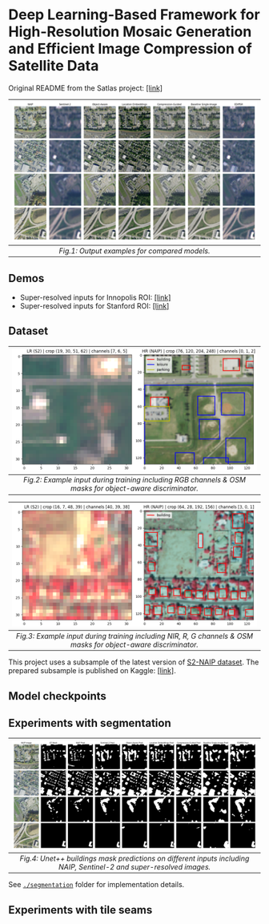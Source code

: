 # Deep Learning-Based Framework for High-Resolution Mosaic Generation and Efficient Image Compression of Satellite Data
Original README from the Satlas project: [[link]](satlas_README.md)

| ![Super-resolved examples](segmentation/plots/inputs.png) |
|:---------------------------------------------------------:| 
|       *Fig.1: Output examples for compared models.*       |

## Demos
- Super-resolved inputs for Innopolis ROI: [[link]](TODO)
- Super-resolved inputs for Stanford ROI: [[link]](TODO)

## Dataset
|                                  ![RGB Input](figures/new/rgb_input.png)                                  |
|:---------------------------------------------------------------------------------------------------------:| 
| *Fig.2: Example input during training including RGB channels & OSM masks for object-aware discriminator.* |

|                                     ![NIR Input](figures/new/nir_input.png)                                     |
|:---------------------------------------------------------------------------------------------------------------:| 
| *Fig.3: Example input during training including NIR, R, G channels & OSM masks for object-aware discriminator.* |

This project uses a subsample of the latest version of [S2-NAIP dataset](https://huggingface.co/datasets/allenai/s2-naip). 
The prepared subsample is published on Kaggle: [[link]](https://www.kaggle.com/datasets/evgeniyivankin/s2-naip-5k-pairs-rgb-nir).

## Model checkpoints
<!-- TODO: upload to HF/etc -->

## Experiments with segmentation
|                              ![Segmentation examples](segmentation/plots/upp_masks.png)                              |
|:--------------------------------------------------------------------------------------------------------------------:| 
| *Fig.4: Unet++ buildings mask predictions on different inputs including NAIP, Sentinel-2 and super-resolved images.* |
See [`./segmentation`](segmentation) folder for implementation details.

## Experiments with tile seams
<!-- TODO: figures -->